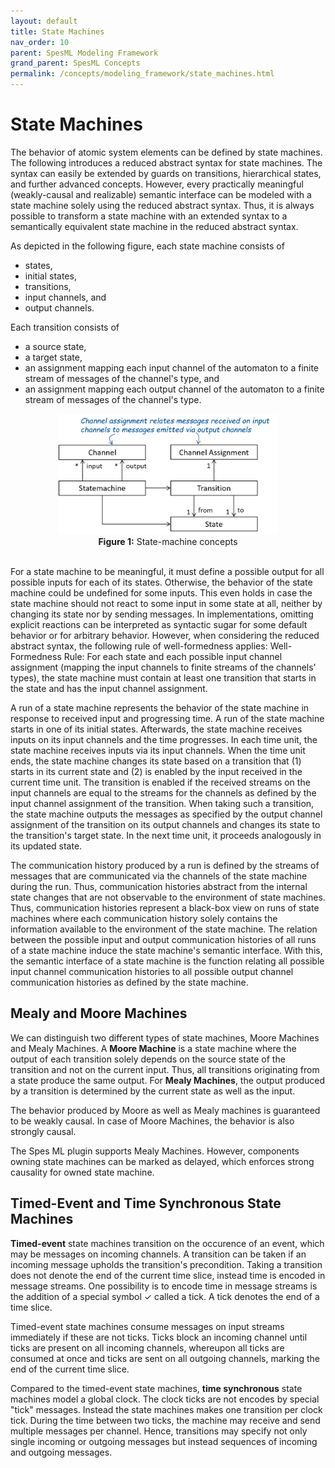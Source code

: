 ```yaml
---
layout: default
title: State Machines
nav_order: 10
parent: SpesML Modeling Framework
grand_parent: SpesML Concepts
permalink: /concepts/modeling_framework/state_machines.html
---
```

<script type="text/javascript" id="MathJax-script" async
  src="https://cdn.jsdelivr.net/npm/mathjax@3/es5/tex-mml-chtml.js">
</script>

<script>
  MathJax = {
    tex: {
      inlineMath: [['$', '$']]
    }
  };
</script>

# State Machines 

The behavior of atomic system elements can be defined by state machines. The following introduces a reduced abstract syntax for state machines. The syntax can easily be extended by guards on transitions, hierarchical states, and further advanced concepts. However, every practically meaningful (weakly-causal and realizable)  semantic interface can be modeled with a state machine solely using the reduced abstract syntax. Thus, it is always possible to transform a state machine with an extended syntax to a semantically equivalent state machine in the reduced abstract syntax.    

As depicted in the following figure, each state machine consists of 
* states,
* initial states, 
* transitions, 
* input channels, and 
* output channels. 

Each transition consists of 
* a source state, 
* a target state, 
* an assignment mapping each input channel of the automaton to a finite stream of messages of the channel's type, and
* an assignment mapping each output channel of the automaton to a finite stream of messages of the channel's type.  

<div align="center">
<img width="350" src="../../2_Concepts/3_ModelingFramework/images/state_machines/statemachine.png">
<br><b>Figure 1:</b> State-machine concepts 
</div><br>

For a state machine to be meaningful, it must define a possible output for all possible inputs for each of its states. 
Otherwise, the behavior of the state machine could be undefined for some inputs. 
This even holds in case the state machine should not react to some input in some state at all, neither by changing its state nor by sending messages. 
In implementations, omitting explicit reactions can be interpreted as syntactic sugar for some default behavior or for arbitrary behavior. 
However, when considering the reduced abstract syntax, the following rule of well-formedness applies: 
Well-Formedness Rule: For each state and each possible input channel assignment (mapping the input channels to finite streams of the channels' types), 
the state machine must contain at least one transition that starts in the state and has the input channel assignment. 

A run of a state machine represents the behavior of the state machine in response to received input and progressing time. A run of the state machine starts
in one of its initial states. Afterwards, the state machine receives inputs on its input channels and the time progresses. 
In each time unit, the state machine receives inputs via its input channels. 
When the time unit ends, the state machine changes its state based on a transition that (1) starts in its current state and (2) is enabled by the input received in the current time unit. 
The transition is enabled if the received streams on the input channels are equal to the streams for the channels as defined by the input channel assignment of the transition. 
When taking such a transition, the state machine outputs the messages as specified by the output channel assignment of the transition on its output channels and changes its state to the transition's target state.
In the next time unit, it proceeds analogously in its updated state. 

The communication history produced by a run is defined by the streams of messages that are communicated via the channels of the state machine during the run. 
Thus, communication histories abstract from the internal state changes that are not observable to the environment of state machines. 
Thus, communication histories represent a black-box view on runs of state machines where each communication history solely contains the information available to the environment of the state machine. 
The relation between the possible input and output communication histories of all runs of a state machine induce the state machine's semantic interface. 
With this, the semantic interface of a state machine is the function relating all possible input channel communication histories to all possible output channel communication histories as defined by the state machine.


## Mealy and Moore Machines
We can distinguish two different types of state machines, Moore Machines and Mealy Machines.
A **Moore Machine** is a state machine where the output of each transition solely depends on the source state of the transition and not on the current input.
Thus, all transitions originating from a state produce the same output. For **Mealy Machines**, the output produced by a transition is determined by the current state as well as the input.

The behavior produced by Moore as well as Mealy machines is guaranteed to be weakly causal. In case of Moore Machines, the behavior is also strongly causal.

The Spes ML plugin supports Mealy Machines. However, components owning state machines can be marked as delayed, which enforces strong causality for owned state machine.

## Timed-Event and Time Synchronous State Machines 
**Timed-event** state machines transition on the occurence of an event, which may be messages on incoming channels. A transition can be taken if an incoming message upholds the transition's precondition. Taking a transition does not denote the end of the current time slice, instead time is encoded in message streams. One possibility is to encode time in message streams is the addition of a special symbol $\checkmark$ called a tick. A tick denotes the end of a time slice. 

Timed-event state machines consume messages on input streams immediately if these are not ticks. Ticks block an incoming channel until ticks are present on all incoming channels, whereupon all ticks are consumed at once and ticks are sent on all outgoing channels, marking the end of the current time slice.

Compared to the timed-event state machines, **time synchronous** state machines model a global clock. The clock ticks are not encodes by special "tick" messages. Instead the state machines makes one transition per clock tick. During the time between two ticks, the machine may receive and send multiple messages per channel. Hence, transitions may specify not only single incoming or outgoing messages but instead sequences of incoming and outgoing messages. 
